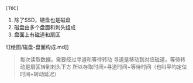 	[TOC]

1. 除了SSD，硬盘也是磁盘
2. 磁盘由多个盘面和刺头组成
3. 盘面上有磁道和扇区

![[绘图/磁盘-盘面构成.md]]
> 每次读取数据，需要经过寻道和等待转动
> 寻道是移动到对应磁道，等待转动是扇区转到刺头下方
> 所以存取时间=寻道时间+等待时间（也叫平均定位时间+转动延迟）
> 
